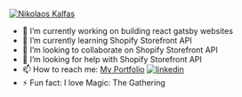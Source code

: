 [![Nikolaos Kalfas](https://res.cloudinary.com/des3wuhhj/image/upload/v1644344481/github_image_g6bist.jpg)](https://www.nikolaoskalfas.com)

- 🔭 I’m currently working on building react gatsby websites
- 🌱 I’m currently learning Shopify Storefront API
- 👯 I’m looking to collaborate on Shopify Storefront API
- 🤔 I’m looking for help with Shopify Storefront API
- 📫 How to reach me: [My Portfolio](https://www.nikolaoskalfas.com) [![linkedin](https://user-images.githubusercontent.com/57604466/153053064-05f12b86-a77d-494a-84f6-c0dd0d71ef25.png)](www.linkedin.com/in/nikolaoskalfas)
- ⚡ Fun fact: I love Magic: The Gathering

